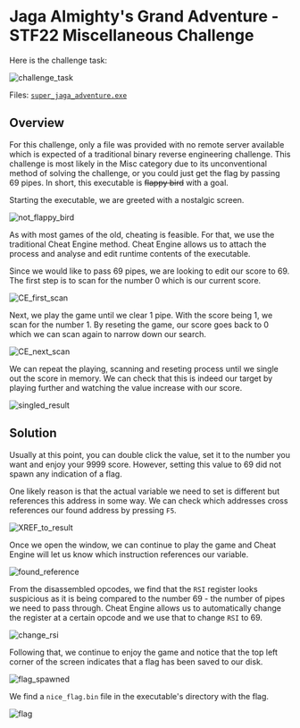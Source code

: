 # Jaga Almighty's Grand Adventure - STF22 Miscellaneous Challenge

Here is the challenge task:

![challenge_task](images/Challenge_Task.png)

Files: [`super_jaga_adventure.exe`](super_jaga_adventure.exe)

## Overview

For this challenge, only a file was provided with no remote server 
available which is expected of a traditional binary reverse engineering 
challenge. This challenge is most likely in the Misc category due to its
unconventional method of solving the challenge, or you could just get the 
flag by passing 69 pipes. 
In short, this executable is ~~flappy bird~~ with a goal.

Starting the executable, we are greeted with a nostalgic screen.

![not_flappy_bird](images/step_1_flappy_bird.png)

As with most games of the old, cheating is feasible. For that, we use the 
traditional Cheat Engine method. Cheat Engine allows us to attach the 
process and analyse and edit runtime contents of the executable.

Since we would like to pass 69 pipes, we are looking to edit our score to 
69. The first step is to scan for the number 0 which is our current score.

![CE_first_scan](images/step_2_cheat_engine_scan_0.png)

Next, we play the game until we clear 1 pipe. With the score being 1, we
scan for the number 1. By reseting the game, our score goes back to 0 which
we can scan again to narrow down our search.

![CE_next_scan](images/step_3_cheat_engine_scan_1.png)

We can repeat the playing, scanning and reseting process until we single out
the score in memory. We can check that this is indeed our target by playing
further and watching the value increase with our score.

![singled_result](images/step_4_eventually_1_result.png)

## Solution

Usually at this point, you can double click the value, set it to the number 
you want and enjoy your 9999 score. However, setting this value to 69 did
not spawn any indication of a flag.

One likely reason is that the actual variable we need to set is different
but references this address in some way. We can check which addresses
cross references our found address by pressing `F5`.

![XREF_to_result](images/step_5_follow_access.jpg)

Once we open the window, we can continue to play the game and Cheat Engine
will let us know which instruction references our variable.

![found_reference](images/step_6_found_access.jpg)

From the disassembled opcodes, we find that the `RSI` register looks 
suspicious as it is being compared to the number 69 - the number of pipes
we need to pass through. Cheat Engine allows us to automatically change
the register at a certain opcode and we use that to change `RSI` to 69.

![change_rsi](images/step_7_change_reg.png)

Following that, we continue to enjoy the game and notice that the top left
corner of the screen indicates that a flag has been saved to our disk.

![flag_spawned](images/step_8_top_left.png)

We find a `nice_flag.bin` file in the executable's directory with the flag.

![flag](images/step_9_flag.png)